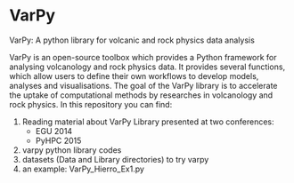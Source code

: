 # VarPy
VarPy: A python library for volcanic and rock physics data analysis


VarPy is an open-source toolbox which provides a
Python framework for analysing volcanology and rock physics
data. It provides several functions, which allow users to define
their own workflows to develop models, analyses and visualisations.
The goal of the VarPy library is to accelerate the uptake
of computational methods by researches in volcanology and rock
physics. In this repository you can find:

1) Reading material about VarPy Library presented at two conferences:
	- EGU 2014 
	- PyHPC 2015
2) varpy python library codes
3) datasets (Data and Library directories) to try varpy
4) an example: VarPy_Hierro_Ex1.py 
